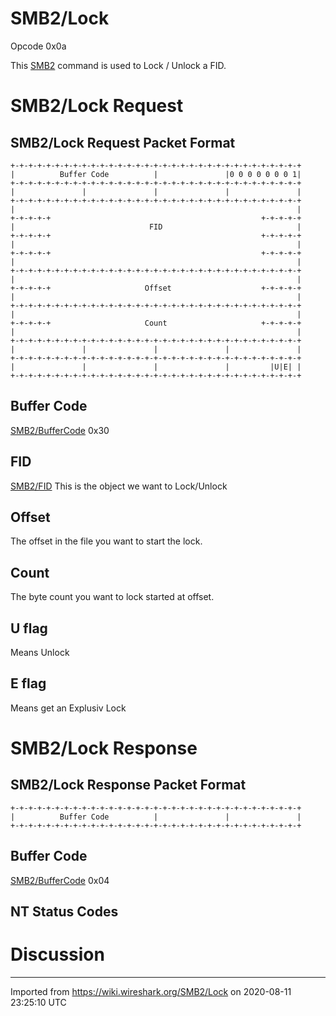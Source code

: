 # SMB2/Lock

Opcode 0x0a

This [SMB2](/SMB2) command is used to Lock / Unlock a FID.

# SMB2/Lock Request

## SMB2/Lock Request Packet Format

    +-+-+-+-+-+-+-+-+-+-+-+-+-+-+-+-+-+-+-+-+-+-+-+-+-+-+-+-+-+-+-+-+
    |          Buffer Code          |               |0 0 0 0 0 0 0 1|
    +-+-+-+-+-+-+-+-+-+-+-+-+-+-+-+-+-+-+-+-+-+-+-+-+-+-+-+-+-+-+-+-+
    |               |               |               |               |
    +-+-+-+-+-+-+-+-+-+-+-+-+-+-+-+-+-+-+-+-+-+-+-+-+-+-+-+-+-+-+-+-+
    |                                                               |
    +-+-+-+-+                                               +-+-+-+-+
    |                              FID                              |
    +-+-+-+-+                                               +-+-+-+-+
    |                                                               |
    +-+-+-+-+                                               +-+-+-+-+
    |                                                               |
    +-+-+-+-+-+-+-+-+-+-+-+-+-+-+-+-+-+-+-+-+-+-+-+-+-+-+-+-+-+-+-+-+
    |                                                               |
    +-+-+-+-+                     Offset                    +-+-+-+-+
    |                                                               |
    +-+-+-+-+-+-+-+-+-+-+-+-+-+-+-+-+-+-+-+-+-+-+-+-+-+-+-+-+-+-+-+-+
    |                                                               |
    +-+-+-+-+                     Count                     +-+-+-+-+
    |                                                               |
    +-+-+-+-+-+-+-+-+-+-+-+-+-+-+-+-+-+-+-+-+-+-+-+-+-+-+-+-+-+-+-+-+
    |               |               |               |               |
    +-+-+-+-+-+-+-+-+-+-+-+-+-+-+-+-+-+-+-+-+-+-+-+-+-+-+-+-+-+-+-+-+
    |               |               |               |         |U|E| |
    +-+-+-+-+-+-+-+-+-+-+-+-+-+-+-+-+-+-+-+-+-+-+-+-+-+-+-+-+-+-+-+-+

## Buffer Code

[SMB2/BufferCode](/SMB2/BufferCode) 0x30

## FID

[SMB2/FID](/SMB2/FID) This is the object we want to Lock/Unlock

## Offset

The offset in the file you want to start the lock.

## Count

The byte count you want to lock started at offset.

## U flag

Means Unlock

## E flag

Means get an Explusiv Lock

# SMB2/Lock Response

## SMB2/Lock Response Packet Format

    +-+-+-+-+-+-+-+-+-+-+-+-+-+-+-+-+-+-+-+-+-+-+-+-+-+-+-+-+-+-+-+-+
    |          Buffer Code          |               |               |
    +-+-+-+-+-+-+-+-+-+-+-+-+-+-+-+-+-+-+-+-+-+-+-+-+-+-+-+-+-+-+-+-+

## Buffer Code

[SMB2/BufferCode](/SMB2/BufferCode) 0x04

## NT Status Codes

# Discussion

---

Imported from https://wiki.wireshark.org/SMB2/Lock on 2020-08-11 23:25:10 UTC
